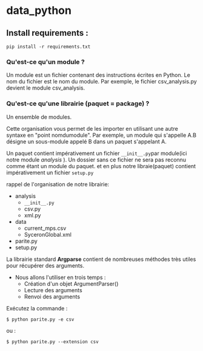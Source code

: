 # data_python

## Install requirements :
	pip install -r requirements.txt
	

### Qu'est-ce qu'un module ?

Un module est un fichier contenant des instructions écrites en Python. Le nom du fichier est le nom du module. Par exemple, le fichier csv_analysis.py devient le module csv_analysis.

### Qu'est-ce qu'une librairie (paquet = package) ?

Un ensemble de modules.

Cette organisation vous permet de les importer en utilisant une autre syntaxe en "point nomdumodule". Par exemple, un module qui s'appelle A.B désigne un sous-module appelé B dans un paquet s'appelant A.

Un paquet contient impérativement un fichier ``` __init__.py ```par module(ici notre module *analysis* ). Un dossier sans ce fichier ne sera pas reconnu comme étant un module du paquet. et en plus notre libraie(paquet) contient impérativement un fichier ```setup.py```

rappel de l'organisation de notre librairie:
- analysis
   - ```__init__.py```
   - csv.py
   - xml.py
- data
   - current_mps.csv
   - SyceronGlobal.xml
- parite.py
- setup.py

La librairie standard **Argparse**  contient de nombreuses méthodes très utiles pour récupérer des arguments.
- Nous allons l'utiliser en trois temps :
	- Création d'un objet ArgumentParser()
	- Lecture des arguments
	- Renvoi des arguments
	
Exécutez la commande :
	
	$ python parite.py -e csv
ou :
	
	$ python parite.py --extension csv
